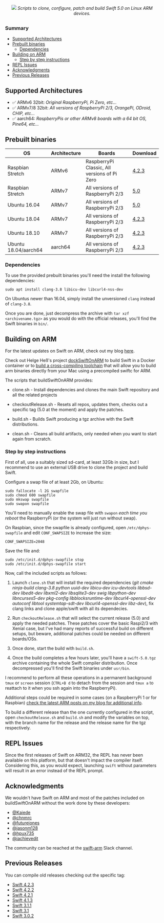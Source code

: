 <p align="center" style="margin-bottom:30px;">
<img src="https://raw.githubusercontent.com/uraimo/buildSwiftOnARM/master/logo.svg?sanitize=true"/>
<i>Scripts to clone, configure, patch and build Swift 5.0 on Linux ARM devices.</i> 
</p>

### Summary

- [Supported Architectures](#supported-architectures)
- [Prebuilt binaries](#prebuilt-binaries)
    - [Dependencies](#dependencies) 
- [Building on ARM](#building-on-arm)
    - [Step by step instructions](#step-by-step-instructions)
- [REPL Issues](#repl-issues)
- [Acknowledgments](#acknowledgments) 
- [Previous Releases](#previous-releases)


## Supported Architectures

* ✅  ARMv6 32bit: _Original RaspberryPi, Pi Zero, etc..._
* ✅  ARMv7/8 32bit: _All versions of RaspberryPi 2/3, OrangePi, ODroid, CHIP, etc..._
* ✅  aarch64: _RaspberryPis or other ARMv8 boards with a 64 bit OS, Pine64, etc..._


## Prebuilt binaries

| OS | Architecture | Boards | Download |                                                                          
| -- | ------------ | ------ | -------- |
| Raspbian Stretch | ARMv6 | RaspberryPi Classic, All versions of Pi Zero |  [4.2.3](https://github.com/uraimo/buildSwiftOnARM/releases/download/4.2.3/swift-4.2.3-RPi01-RaspbianStretch.tgz) |
| Raspbian Stretch | ARMv7 | All versions of RaspberryPi 2/3 | [5.0](https://github.com/uraimo/buildSwiftOnARM/releases/download/5.0/swift-5.0-RPi23-RaspbianStretch.tgz) |  
| Ubuntu 16.04 | ARMv7 | All versions of RaspberryPi 2/3 | [5.0](hhttps://github.com/uraimo/buildSwiftOnARM/releases/download/5.0/swift-5.0-RPi23-Ubuntu1604.tgz) |
| Ubuntu 18.04 | ARMv7 | All versions of RaspberryPi 2/3 | [4.2.3](https://github.com/uraimo/buildSwiftOnARM/releases/download/4.2.3/swift-4.2.3-RPi23-Ubuntu1804.tgz) |
| Ubuntu 18.10 | ARMv7 | All versions of RaspberryPi 2/3 | [4.2.3](https://github.com/uraimo/buildSwiftOnARM/releases/download/4.2.3/swift-4.2.3-RPi23-Ubuntu1810.tgz) |
| Ubuntu 18.04/aarch64 | aarch64 | All versions of RaspberryPi 2/3 | [4.2.3](https://github.com/uraimo/buildSwiftOnARM/releases/download/4.2.3/swift-4.2.3-RPi23-Ubuntu1804_aarch64.tgz) |
 
### Dependencies 

To use the provided prebuilt binaries you'll need the install the following dependencies:

    sudo apt install clang-3.8 libicu-dev libcurl4-nss-dev

On Ubuntus newer than 16.04, simply install the unversioned `clang` instead of `clang-3.8`.

Once you are done, just decompress the archive with `tar xzf <archivename.tgz>` as you would do with the official releases, you'll find the Swift binaries in `bin/`.

## Building on ARM

For the latest updates on Swift on ARM, check out my blog [here](https://www.uraimo.com/category/raspberry/).

Check out Helge Heß's project [dockSwiftOnARM](https://github.com/helje5/dockSwiftOnARM) to build Swift in a Docker container or to [build a cross-compiling toolchain](https://github.com/AlwaysRightInstitute/swift-mac2arm-x-compile-toolchain) that will allow you to build arm binaries directly from your Mac using a precompiled swiftc for ARM.

The scripts that buildSwiftOnARM provides:

- clone.sh - Install dependencies and clones the main Swift repository and all the related projects

- checkoutRelease.sh - Resets all repos, updates them, checks out a specific tag (5.0 at the moment) and apply the patches.

- build.sh - Builds Swift producing a tgz archive with the Swift distributions. 

- clean.sh - Cleans all build artifacts, only needed when you want to start again from scratch. 



### Step by step instructions

First of all, use a suitably sized sd-card, at least 32Gb in size, but I recommend to use an external USB drive to clone the project and build Swift.

Configure a swap file of at least 2Gb, on Ubuntu:

    sudo fallocate -l 2G swapfile
    sudo chmod 600 swapfile
    sudo mkswap swapfile
    sudo swapon swapfile
    
You'll need to manually enable the swap file with `swapon` *each time you reboot* the RaspberryPi (or the system will just run without swap).

On Raspbian, since the swapfile is already configured, open `/etc/dphys-swapfile` and edit `CONF_SWAPSIZE` to increase the size:

    CONF_SWAPSIZE=2048
    
Save the file and:

    sudo /etc/init.d/dphys-swapfile stop
    sudo /etc/init.d/dphys-swapfile start
    
Now, call the included scripts as follows:

1. Launch `clone.sh` that will install the required dependencies (_git cmake ninja-build clang-3.8 python uuid-dev libicu-dev icu-devtools libbsd-dev libedit-dev libxml2-dev libsqlite3-dev swig libpython-dev libncurses5-dev pkg-config libblocksruntime-dev libcurl4-openssl-dev autoconf libtool systemtap-sdt-dev libcurl4-openssl-dev libz-dev_), fix clang links and clone apple/swift with all its dependecies.

2. Run `checkoutRelease.sh` that will select the current release (5.0) and apply the needed patches. These patches cover the basic Raspi2/3 with Xenial case, but I've had many reports of successful build on different setups, but beware, additional patches could  be needed on different boards/OSs.

3. Once done, start the build with `build.sh`.

4. Once the build completes a few hours later, you'll have a `swift-5.0.tgz` archive containing the whole Swift compiler distribution. Once decompressed you'll find the Swift binaries under `usr/bin`.

I recommend to perform all these operations in a permanent background `tmux` or `screen` session (`CTRL+B d` to detach from the session and `tmux a` to reattach to it when you ssh again into the RaspberryPi).

Additional steps could be required in some cases (on a RaspberryPi 1 or for Raspbian) [check the latest ARM posts on my blog for additional info](https://www.uraimo.com/category/raspberry/).

To build a different release than the one currently configured in the script, open `checkoutRelease.sh` and `build.sh` and modify the variables on top, with the branch name for the release and the release name for the tgz respectively.



## REPL Issues

Since the first releases of Swift on ARM32, the REPL has never been available on this platform, but that doesn't impact the compiler itself. Considering this, as you would expect, launching `swift` without parameters will result in an error instead of the REPL prompt.

## Acknowledgments 

We wouldn't have Swift on ARM and most of the patches included on buildSwiftOnARM without the work done by these developers:

 * [@Kaiede](https://github.com/Kaiede)
 * [@chnmrc](https://github.com/chnmrc)
 * [@futurejones](https://github.com/futurejones)
 * [@jasonm128](https://github.com/jasonm128)
 * [@hpux735](https://twitter.com/hpux735)
 * [@iachievedit](https://twitter.com/iachievedit)
 
The community can be reached at the [swift-arm](https://launchpass.com/swift-arm) Slack channel.

## Previous Releases

You can compile old releases checking out the specific tag:

* [Swift 4.2.3](https://github.com/uraimo/buildSwiftOnARM/tree/4.2.3)
* [Swift 4.2.2](https://github.com/uraimo/buildSwiftOnARM/tree/4.2.2)
* [Swift 4.2.1](https://github.com/uraimo/buildSwiftOnARM/tree/4.2.1)
* [Swift 4.1.3](https://github.com/uraimo/buildSwiftOnARM/tree/4.1.3)
* [Swift 3.1.1](https://github.com/uraimo/buildSwiftOnARM/tree/3.1.1)
* [Swift 3.1](https://github.com/uraimo/buildSwiftOnARM/tree/3.1)
* [Swift 3.0.2](https://github.com/uraimo/buildSwiftOnARM/tree/3.0.2)

